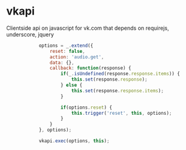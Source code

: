 # vkapi
Clientside api on javascript for vk.com that depends on requirejs, underscore, jquery

```javascript
            options = _.extend({
                reset: false,
                action: 'audio.get',
                data: {},
                callback: function(response) {
                    if(_.isUndefined(response.response.items)) {
                        this.set(response.response);
                    } else {
                        this.set(response.response.items);
                    }

                    if(options.reset) {
                        this.trigger('reset', this, options);
                    }
                }
            }, options);

            vkapi.exec(options, this);
```
